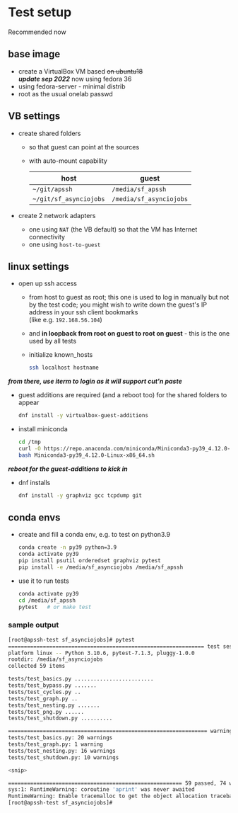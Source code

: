 # Test setup

Recommended now

## base image

* create a VirtualBox VM based ~~on ubuntu18~~  
  ***update sep 2022*** now using fedora 36
* using fedora-server - minimal distrib
* root as the usual onelab passwd

## VB settings

* create shared folders
  * so that guest can point at the sources
  * with auto-mount capability

    | host | guest |
    |-|-|
    | `~/git/apssh` | `/media/sf_apssh` |
    | `~/git/sf_asynciojobs` | `/media/sf_asynciojobs` |

* create 2 network adapters
  * one using `NAT` (the VB default) so that the VM has Internet connectivity
  * one using `host-to-guest`

## linux settings

* open up ssh access
  * from host to guest as root; this one is used to log in manually but not by
    the test code; you might wish to write down the guest's IP address in your
    ssh client bookmarks  
    (like e.g. `192.168.56.104`)
  * and **in loopback from root on guest to root on guest** - this is the one
    used by all tests

  * initialize known_hosts
    ```bash
    ssh localhost hostname
    ```

***from there, use iterm to login as it will support cut'n paste***

* guest additions are required (and a reboot too) for the shared folders to appear

  ```bash
  dnf install -y virtualbox-guest-additions
  ```

* install miniconda

  ```bash
  cd /tmp
  curl -O https://repo.anaconda.com/miniconda/Miniconda3-py39_4.12.0-Linux-x86_64.sh
  bash Miniconda3-py39_4.12.0-Linux-x86_64.sh
  ```

***reboot for the guest-additions to kick in***

* dnf installs

  ```bash
  dnf install -y graphviz gcc tcpdump git
  ```

## conda envs

* create and fill a conda env, e.g. to test on python3.9

  ```bash
  conda create -n py39 python=3.9
  conda activate py39
  pip install psutil orderedset graphviz pytest
  pip install -e /media/sf_asynciojobs /media/sf_apssh
  ```
* use it to run tests

  ```bash
  conda activate py39
  cd /media/sf_apssh
  pytest   # or make test
  ```

### sample output
  ```bash
  [root@apssh-test sf_asynciojobs]# pytest
  ============================================================== test session starts ==============================================================
  platform linux -- Python 3.10.6, pytest-7.1.3, pluggy-1.0.0
  rootdir: /media/sf_asynciojobs
  collected 59 items

  tests/test_basics.py .........................                                                                                            [ 42%]
  tests/test_bypass.py .......                                                                                                              [ 54%]
  tests/test_cycles.py ..                                                                                                                   [ 57%]
  tests/test_graph.py ..                                                                                                                    [ 61%]
  tests/test_nesting.py .......                                                                                                             [ 72%]
  tests/test_png.py ......                                                                                                                  [ 83%]
  tests/test_shutdown.py ..........                                                                                                         [100%]

  =============================================================== warnings summary ================================================================
  tests/test_basics.py: 20 warnings
  tests/test_graph.py: 1 warning
  tests/test_nesting.py: 16 warnings
  tests/test_shutdown.py: 10 warnings

  <snip>

  ======================================================= 59 passed, 74 warnings in 40.71s ========================================================
  sys:1: RuntimeWarning: coroutine 'aprint' was never awaited
  RuntimeWarning: Enable tracemalloc to get the object allocation traceback
  [root@apssh-test sf_asynciojobs]#
  ```
